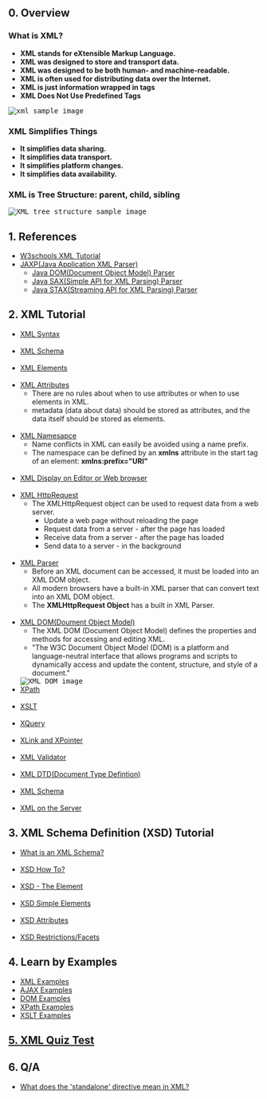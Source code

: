 ## 0. Overview
<p>
  <h3>What is XML?</h3>
    <ul>
      <li><strong>XML stands for eXtensible Markup Language.</strong></li>
      <li><strong>XML was designed to store and transport data.</strong></li>
      <li><strong>XML was designed to be both human- and machine-readable.</strong></li>
      <li><strong>XML is often used for distributing data over the Internet.</strong></li>
      <li><strong>XML is just information wrapped in tags</strong></li>
      <li><strong>XML Does Not Use Predefined Tags</strong></li>
    </ul>
  
  <kbd>
    <img src="https://www.novixys.com/library/xml_mapping.1/XMLSample.jpg" alt="xml sample image">
  </kbd>
  
  <h3>XML Simplifies Things</h3>
    <ul>
      <li><strong>It simplifies data sharing.</strong></li>
      <li><strong>It simplifies data transport.</strong></li>
      <li><strong>It simplifies platform changes.</strong></li>
      <li><strong>It simplifies data availability.</strong></li>
    </ul>
    
   <h3>XML is Tree Structure: parent, child, sibling</h3>
    <kbd>
      <img src="https://www.w3schools.com/xml/nodetree.gif" alt="XML tree structure sample image">
    </kbd>
</p>


## 1. References
<ul>
  <li><a href="https://www.w3schools.com/xml/">W3schools XML Tutorial</a></li>
  <li><a href="https://www.oracle.com/technetwork/java/intro-140052.html">JAXP(Java Application XML Parser)</a>
    <ul>
      <li><a href="https://www.tutorialspoint.com/java_xml/java_dom_parser.htm">Java DOM(Document Object Model) Parser</a></li>
      <li><a href="https://www.tutorialspoint.com/java_xml/java_sax_parser.htm">Java SAX(Simple API for XML Parsing) Parser</a></li>
      <li><a href="https://www.tutorialspoint.com/java_xml/java_stax_parser.htm">Java STAX(Streaming API for XML Parsing) Parser</a></li>
    </ul>
  </li>
</ul>


## 2. XML Tutorial
<ul>
  <li><a href="https://www.w3schools.com/xml/xml_syntax.asp">XML Syntax</a></li><br>
  
  <li><a href="https://www.w3schools.com/xml/xml_schema.asp">XML Schema</a></li><br>
  
  <li><a href="https://www.w3schools.com/xml/xml_elements.asp">XML Elements</a></li><br>
  
  <li><a href="https://www.w3schools.com/xml/xml_attributes.asp">XML Attributes</a>
    <ul>
      <li>There are no rules about when to use attributes or when to use elements in XML.</li>
      <li>metadata (data about data) should be stored as attributes, and the data itself should be stored as elements.</li>
    </ul>
  </li><br>
  
  <li><a href="https://www.w3schools.com/xml/xml_namespaces.asp">XML Namesapce</a>
    <ul>
      <li>Name conflicts in XML can easily be avoided using a name prefix.</li>
      <li>The namespace can be defined by an <strong>xmlns</strong> attribute in the start tag of an element: <strong>xmlns:prefix="URI"</strong></li>
    </ul>
  </li><br>
  
  <li><a href="https://www.w3schools.com/xml/xml_display.asp">XML Display on Editor or Web browser</a></li><br>
  
  <li><a href="">XML HttpRequest</a>
    <ul>
      <li>The XMLHttpRequest object can be used to request data from a web server.
        <ul>
          <li>Update a web page without reloading the page</li>
          <li>Request data from a server - after the page has loaded</li>
          <li>Receive data from a server  - after the page has loaded</li>
          <li>Send data to a server - in the background</li>
        </ul>
      </li>
    </ul>
  </li><br>
  
  <li><a href="https://www.w3schools.com/xml/xml_parser.asp">XML Parser</a>
    <ul>
      <li>Before an XML document can be accessed, it must be loaded into an XML DOM object.</li>
      <li>All modern browsers have a built-in XML parser that can convert text into an XML DOM object.</li>
      <li>The <strong>XMLHttpRequest Object</strong> has a built in XML Parser.</li>
    </ul>
  </li><br>
  
  <li><a href="https://www.w3schools.com/xml/xml_dom.asp">XML DOM(Doument Object Model)</a>
    <ul>
      <li>The XML DOM (Document Object Model) defines the properties and methods for accessing and editing XML.</li>
      <li>"The W3C Document Object Model (DOM) is a platform and language-neutral interface that allows programs and scripts to dynamically access and update the content, structure, and style of a document."</li>
    </ul>
  </li>
  <kbd>
    <img src="https://www.w3schools.com/xml/nodetree.gif" alt="XML DOM image">
  </kbd><br>
  
  <li><a href="https://www.w3schools.com/xml/xml_xpath.asp">XPath</a></li><br>
  
  <li><a href="https://www.w3schools.com/xml/xml_xslt.asp">XSLT</a></li><br>
  
  <li><a href="https://www.w3schools.com/xml/xml_xquery.asp">XQuery</a></li><br>
  
  <li><a href="https://www.w3schools.com/xml/xml_xlink.asp">XLink and XPointer</a></li><br>
  
  <li><a href="https://www.w3schools.com/xml/xml_validator.asp">XML Validator</a></li><br>
  
  <li><a href="https://www.w3schools.com/xml/xml_dtd.asp">XML DTD(Document Type Defintion)</a></li><br>
  
  <li><a href="https://www.w3schools.com/xml/xml_schema.asp">XML Schema</a></li><br>
  
  <li><a href="https://www.w3schools.com/xml/xml_server.asp">XML on the Server</a></li>
</ul>


## 3. XML Schema Definition (XSD) Tutorial
<ul>
  <li><a href="https://www.w3schools.com/xml/schema_intro.asp">What is an XML Schema?</a></li><br>
  
  <li><a href="https://www.w3schools.com/xml/schema_howto.asp">XSD How To?</a></li><br>
  
  <li><a href="https://www.w3schools.com/xml/schema_schema.asp">XSD - The <schema> Element</a></li><br>
  
  <li><a href="https://www.w3schools.com/xml/schema_simple.asp">XSD Simple Elements</a></li><br>
  
  <li><a href="https://www.w3schools.com/xml/schema_simple_attributes.asp">XSD Attributes</a></li><br>
  
  <li><a href="https://www.w3schools.com/xml/schema_facets.asp">XSD Restrictions/Facets</a></li>
</ul>

## 4. Learn by Examples
  <ul>
    <li><a href="https://www.w3schools.com/xml/xml_examples.asp">XML Examples</a></li>
    <li><a href="https://www.w3schools.com/xml/ajax_examples.asp">AJAX Examples</a></li>
    <li><a href="https://www.w3schools.com/xml/ajax_examples.asp">DOM Examples</a></li>
    <li><a href="https://www.w3schools.com/xml/xpath_examples.asp">XPath Examples</a></li>
    <li><a href="https://www.w3schools.com/xml/xsl_examples.asp">XSLT Examples</a></li>
  </ul>

## [5. XML Quiz Test](https://www.w3schools.com/xml/xml_quiz.asp)


## 6. Q/A
<ul>
  <li><a href="https://stackoverflow.com/questions/5578645/what-does-the-standalone-directive-mean-in-xml">What does the 'standalone' directive mean in XML?</a></li>
</ul>
